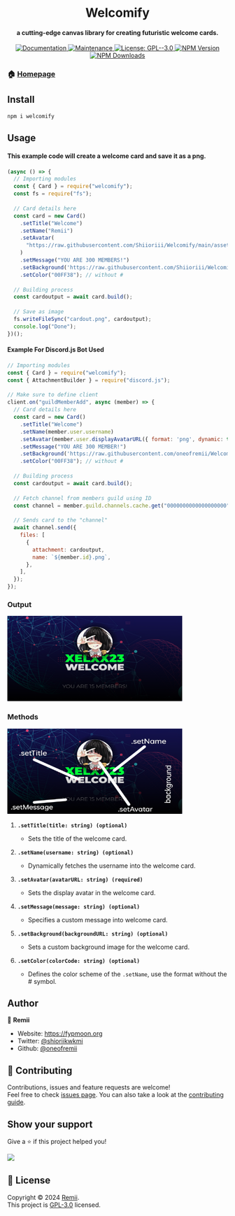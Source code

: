 <h1 align="center">Welcomify</h1>
<h4 align="center">a cutting-edge canvas library for creating futuristic welcome cards.</h4>
<div align="center">
<p>
  <a href="https://github.com/oneofremii/Welcomify#readme" target="_blank">
    <img alt="Documentation" src="https://img.shields.io/badge/documentation-yes-brightgreen.svg?style=flat-square" />
  </a>
  <a href="https://github.com/oneofremii/Welcomify/graphs/commit-activity" target="_blank">
    <img alt="Maintenance" src="https://img.shields.io/badge/Maintained%3F-yes-green.svg?style=flat-square" />
  </a>
  <a href="(https://github.com/oneofremii/Welcomify/blob/main/LICENSE" target="_blank">
    <img alt="License: GPL--3.0" src="https://img.shields.io/github/license/oneofremii/Welcomify?style=flat-square" />
  </a>
  <a href="https://npmjs.org/package/welcomify" target="_blank">
  <img alt="NPM Version" src="https://img.shields.io/npm/v/welcomify?style=flat-square&logo=npm" />
  </a>
  <a href="https://npmjs.org/package/welcomify" target="_blank">
  <img alt="NPM Downloads" src="https://img.shields.io/npm/dt/welcomify?style=flat-square&logo=npm">
  </a>
</p>
</div>

### 🏠 [Homepage](https://fypmoon.org/project/welcomify)

## Install

```sh
npm i welcomify
```

## Usage

#### This example code will create a welcome card and save it as a png.

```javascript
(async () => {
  // Importing modules
  const { Card } = require("welcomify");
  const fs = require("fs");

  // Card details here
  const card = new Card()
    .setTitle("Welcome")
    .setName("Remii")
    .setAvatar(
      "https://raw.githubusercontent.com/Shiioriii/Welcomify/main/assets/avatar.png"
    )
    .setMessage("YOU ARE 300 MEMBERS!")
    .setBackground('https://raw.githubusercontent.com/Shiioriii/Welcomify/main/assets/background.jpg')
    .setColor("00FF38"); // without #

  // Building process
  const cardoutput = await card.build();

  // Save as image
  fs.writeFileSync("cardout.png", cardoutput);
  console.log("Done");
})();
```

#### Example For Discord.js Bot Used

```javascript
// Importing modules
const { Card } = require("welcomify");
const { AttachmentBuilder } = require("discord.js");

// Make sure to define client
client.on("guildMemberAdd", async (member) => {
  // Card details here
  const card = new Card()
    .setTitle("Welcome")
    .setName(member.user.username)
    .setAvatar(member.user.displayAvatarURL({ format: 'png', dynamic: true }))
    .setMessage("YOU ARE 300 MEMBER!")
    .setBackground('https://raw.githubusercontent.com/oneofremii/Welcomify/main/assets/background.jpg')
    .setColor("00FF38"); // without #

  // Building process
  const cardoutput = await card.build();

  // Fetch channel from members guild using ID
  const channel = member.guild.channels.cache.get("0000000000000000000");

  // Sends card to the "channel"
  await channel.send({
    files: [
      {
        attachment: cardoutput,
        name: `${member.id}.png`,
      },
    ],
  });
});
```
### Output
<img src="/image/output.png" alt="Sample Welcome Message" width="400x" height="195px">

### Methods

<img src="/image/illustration.png" alt="Sample Welcome Message" width="400x" height="195px">


1.  **`.setTitle(title: string) (optional)`**
    - Sets the title of the welcome card.

2.  **`.setName(username: string) (optional)`**
    - Dynamically fetches the username into the welcome card.

3.  **`.setAvatar(avatarURL: string) (required)`**
    - Sets the display avatar in the welcome card.

4.  **`.setMessage(message: string) (optional)`**
    - Specifies a custom message into welcome card.

5.  **`.setBackground(backgroundURL: string) (optional)`**
    - Sets a custom background image for the welcome card.

6.  **`.setColor(colorCode: string) (optional)`**
    - Defines the color scheme of the `.setName`, use the format without the # symbol.



## Author

👤 **Remii**

- Website: https://fypmoon.org
- Twitter: [@shioriikwkmi](https://twitter.com/shioriikwkmi)
- Github: [@oneofremii](https://github.com/oneofremii)

## 🤝 Contributing

Contributions, issues and feature requests are welcome!<br />Feel free to check [issues page](https://github.com/oneofremii/Welcomify/issues). You can also take a look at the [contributing guide](https://github.com/oneofremii/Welcomify/blob/master/CONTRIBUTING.md).

## Show your support

Give a ⭐️ if this project helped you!

<a href="https://www.patreon.com/oneofremii">
  <img src="https://c5.patreon.com/external/logo/become_a_patron_button@2x.png" width="160">
</a>

## 📝 License

Copyright © 2024 [Remii](https://github.com/oneofremii).<br />
This project is [GPL-3.0](https://github.com/oneofremii/Welcomify/blob/main/LICENSE) licensed.
